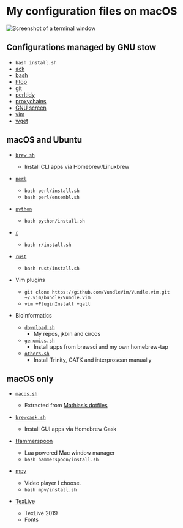 # My configuration files on macOS

![Screenshot of a terminal window](images/screen.png)

## Configurations managed by GNU stow

* `bash install.sh`
* [ack](stow-ack/)
* [bash](stow-bash/)
* [htop](stow-htop/)
* [git](stow-git/)
* [perltidy](stow-perltidy/)
* [proxychains](stow-proxychains/)
* [GNU screen](stow-screen/)
* [vim](stow-vim/)
* [wget](stow-wget/)

## macOS and Ubuntu

* [`brew.sh`](brew.sh)
    * Install CLI apps via Homebrew/Linuxbrew

* [`perl`](perl/)
    * `bash perl/install.sh`
    * `bash perl/ensembl.sh`

* [`python`](python/)
    * `bash python/install.sh`

* [`r`](r/)
    * `bash r/install.sh`

* [`rust`](rust/)
    * `bash rust/install.sh`

* Vim plugins
    * `git clone https://github.com/VundleVim/Vundle.vim.git ~/.vim/bundle/Vundle.vim`
    * `vim +PluginInstall +qall`

* Bioinformatics
    * [`download.sh`](download.sh)
        * My repos, jkbin and circos
    * [`genomics.sh`](genomics.sh)
        * Install apps from brewsci and my own homebrew-tap
    * [`others.sh`](others.sh)
        * Install Trinity, GATK and interproscan manually

## macOS only

* [`macos.sh`](macos.sh)
    * Extracted from [Mathias’s dotfiles](https://github.com/mathiasbynens/dotfiles/blob/master/.macos)

* [`brewcask.sh`](brewcask.sh)
    * Install GUI apps via Homebrew Cask

* [Hammerspoon](hammerspoon/)
    * Lua powered Mac window manager
    * `bash hammerspoon/install.sh`

* [mpv](mpv/)
    * Video player I choose.
    * `bash mpv/install.sh`

* [TexLive](tex/texlive.md)
    * TexLive 2019
    * Fonts
